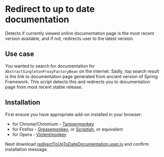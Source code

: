 Redirect to up to date documentation
====================================

Detects if currently viewed online documentation page is the most recent version available, and if
not, redirects user to the latest version.

## Use case
You wanted to search for documentation for `AbstractSingletonProxyFactoryBean` on the internet. Sadly, top search result
is the link to documentation page generated from ancient version of Spring Framework. This script detects this and
redirects you to documentation page from most recent stable release.

## Installation
First ensure you have appropriate add-on installed in your browser:
* for Chrome/Chromium - [Tampermonkey](https://chrome.google.com/webstore/detail/tampermonkey/dhdgffkkebhmkfjojejmpbldmpobfkfo)
* for Firefox - [Greasemonkey](https://addons.mozilla.org/en-US/firefox/addon/greasemonkey/),
or [Scriptish](https://addons.mozilla.org/en-US/firefox/addon/scriptish/), or equivalent
* for Opera - [Violentmonkey](https://addons.opera.com/en/extensions/details/violent-monkey/)

Next download
[redirectToUpToDateDocumentation.user.js](https://github.com/kuc/Redirect-to-up-to-date-documentation/raw/master/redirectToUpToDateDocumentation.user.js)
and confirm installation message.
